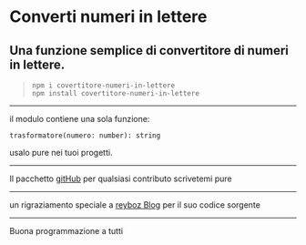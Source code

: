 # Converti numeri in lettere

## Una funzione semplice di convertitore di numeri in lettere.

> `npm i covertitore-numeri-in-lettere` <br>
> `npm install covertitore-numeri-in-lettere`

---

il modulo contiene una sola funzione:

`trasformatore(numero: number): string`

usalo pure nei tuoi progetti.

---

Il pacchetto [gitHub](https://github.com/Proibito/covertitore-numeri-in-lettere)
per qualsiasi contributo scrivetemi pure

---

un rigraziamento speciale a [reyboz Blog](https://blog.reyboz.it/tag/trasformare-numero-in-lettere-in-javascript/#js-code)
per il suo codice sorgente

---

Buona programmazione a tutti


